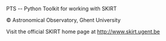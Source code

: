 PTS -- Python Toolkit for working with SKIRT

© Astronomical Observatory, Ghent University

Visit the official SKIRT home page at http://www.skirt.ugent.be
